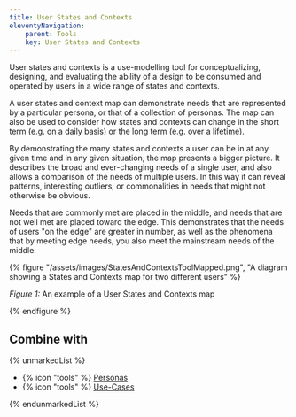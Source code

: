 ```yaml
---
title: User States and Contexts
eleventyNavigation:
    parent: Tools
    key: User States and Contexts
---
```


User states and contexts is a use-modelling tool for conceptualizing, designing, and evaluating the ability of a design
to be consumed and operated by users in a wide range of states and contexts.

A user states and context map can demonstrate needs that are represented by a particular persona, or that of a
collection of personas. The map can also be used to consider how states and contexts can change in the short term (e.g.
on a daily basis) or the long term (e.g. over a lifetime).

By demonstrating the many states and contexts a user can be in at any given time and in any given situation, the map
presents a bigger picture. It describes the broad and ever-changing needs of a single user, and also allows a comparison
of the needs of multiple users. In this way it can reveal patterns, interesting outliers, or commonalities in needs that
might not otherwise be obvious.

Needs that are commonly met are placed in the middle, and needs that are not well met are placed toward the edge. This
demonstrates that the needs of users "on the edge" are greater in number, as well as the phenomena that by meeting edge
needs, you also meet the mainstream needs of the middle.

{% figure "/assets/images/StatesAndContextsToolMapped.png", "A diagram showing a States and Contexts map for two different
users" %}

*Figure 1:* An example of a User States and Contexts map

{% endfigure %}

## Combine with

{% unmarkedList %}

* {% icon "tools" %} [Personas](../../tools/personas/)
* {% icon "tools" %} [Use-Cases](../../tools/use-cases/)

{% endunmarkedList %}
